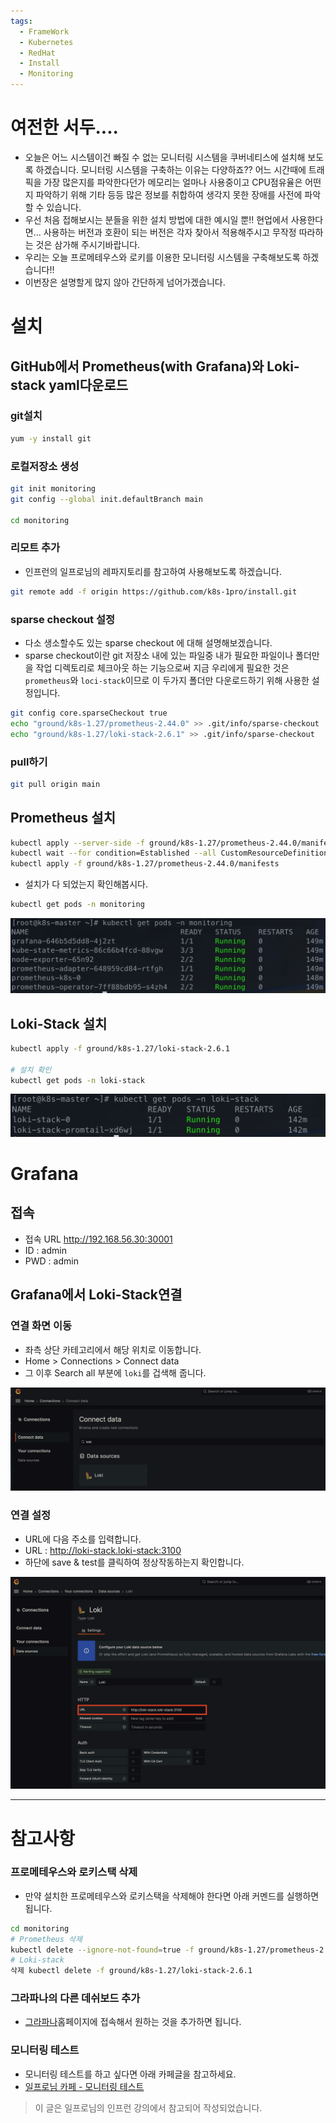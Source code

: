 ```yaml
---
tags:
  - FrameWork
  - Kubernetes
  - RedHat
  - Install
  - Monitoring
---
```

# 여전한 서두....
- 오늘은 어느 시스템이건 빠질 수 없는 모니터링 시스템을 쿠버네티스에 설치해 보도록 하겠습니다. 모니터링 시스템을 구축하는 이유는 다양하죠?? 어느 시간때에 트래픽을 가장 많은지를 파악한다던가 메모리는 얼마나 사용중이고 CPU점유율은 어떤지 파악하기 위해 기타 등등 많은 정보를 취합하여 생각지 못한 장애를 사전에 파악할 수 있습니다.
- 우선 처음 접해보시는 분들을 위한 설치 방법에 대한 예시일 뿐!! 현업에서 사용한다면... 사용하는 버전과 호환이 되는 버전은 각자 찾아서 적용해주시고 무작정 따라하는 것은 삼가해 주시기바랍니다.
- 우리는 오늘 프로메테우스와 로키를 이용한 모니터링 시스템을 구축해보도록 하겠습니다!!
- 이번장은 설명할게 많지 않아 간단하게 넘어가겠습니다.

# 설치
## GitHub에서 Prometheus(with Grafana)와 Loki-stack yaml다운로드
### git설치

```bash
yum -y install git
```

### 로컬저장소 생성

```bash
git init monitoring
git config --global init.defaultBranch main

cd monitoring
```

### 리모트 추가
- 인프런의 일프로님의 레파지토리를 참고하여 사용해보도록 하겠습니다.

```bash
git remote add -f origin https://github.com/k8s-1pro/install.git
```

### sparse checkout 설정
- 다소 생소할수도 있는 sparse checkout 에 대해 설명해보겠습니다.
- sparse checkout이란 git 저장소 내에 있는 파일중 내가 필요한 파일이나 폴더만을 작업 디렉토리로 체크아웃 하는 기능으로써 지금 우리에게 필요한 것은 `prometheus`와 `loci-stack`이므로 이 두가지 폴더만 다운로드하기 위해 사용한 설정입니다.

```bash
git config core.sparseCheckout true
echo "ground/k8s-1.27/prometheus-2.44.0" >> .git/info/sparse-checkout
echo "ground/k8s-1.27/loki-stack-2.6.1" >> .git/info/sparse-checkout
```

### pull하기

```bash
git pull origin main
```


## Prometheus 설치

```bash
kubectl apply --server-side -f ground/k8s-1.27/prometheus-2.44.0/manifests/setup
kubectl wait --for condition=Established --all CustomResourceDefinition --namespace=monitoring
kubectl apply -f ground/k8s-1.27/prometheus-2.44.0/manifests
```

- 설치가 다 되었는지 확인해봅시다.

```bash
kubectl get pods -n monitoring
```

![이미지](https://github.com/SubiYoon/SubiYoon.github.io/blob/main/Attached%20File/스크린샷%202025-03-07%20오전%2012.41.24.png?raw=true)

## Loki-Stack 설치

```bash
kubectl apply -f ground/k8s-1.27/loki-stack-2.6.1

# 설치 확인
kubectl get pods -n loki-stack
```

![이미지](https://github.com/SubiYoon/SubiYoon.github.io/blob/main/Attached%20File/스크린샷%202025-03-07%20오전%2012.42.26.png?raw=true)


# Grafana
## 접속
- 접속 URL http://192.168.56.30:30001
- ID : admin
- PWD : admin

## Grafana에서 Loki-Stack연결
### 연결 화면 이동
- 좌측 상단 카테고리에서 해당 위치로 이동합니다.
- Home > Connections > Connect data
- 그 이후 Search all 부분에 `loki`를 겁색해 줍니다.

![이미지](https://github.com/SubiYoon/SubiYoon.github.io/blob/main/Attached%20File/스크린샷%202025-03-07%20오전%2012.47.10.png?raw=true)

###  연결 설정
- URL에 다음 주소를 입력합니다.
- URL : http://loki-stack.loki-stack:3100​
- 하단에 save & test를 클릭하여 정상작동하는지 확인합니다.


![이미지](https://github.com/SubiYoon/SubiYoon.github.io/blob/main/Attached%20File/스크린샷%202025-03-07%20오전%2012.49.26.png?raw=true)


---
# 참고사항
### 프로메테우스와 로키스택 삭제
- 만약 설치한 프로메테우스와 로키스택을 삭제해야 한다면 아래 커멘드를 실행하면 됩니다.

```bash
cd monitoring
# Prometheus 삭제
kubectl delete --ignore-not-found=true -f ground/k8s-1.27/prometheus-2.44.0/manifests -f ground/k8s-1.27/prometheus-2.44.0/manifests/setup
# Loki-stack
삭제 kubectl delete -f ground/k8s-1.27/loki-stack-2.6.1
```

### 그라파나의 다른 데쉬보드 추가
- [그라파나](https://grafana.com/grafana/dashboards/)홈페이지에 접속해서 원하는 것을 추가하면 됩니다.

### 모니터링 테스트
- 모니터링 테스트를 하고 싶다면 아래 카페글을 참고하세요.
- [일프로님 카페 - 모니터링 테스트](https://cafe.naver.com/f-e/cafes/30725715/articles/31?menuid=13&referrerAllArticles=false&page=2)


> 이 글은 일프로님의 인프런 강의에서 참고되어 작성되었습니다.
